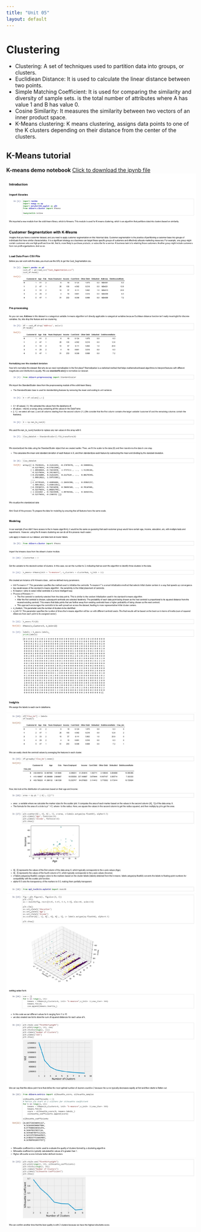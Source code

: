 ```yaml
---
title: "Unit 05"
layout: default
---
```


# Clustering
+ Clustering: A set of techniques used to partition data into groups, or clusters.
+ Euclidiean Distance: It is used to calculate the linear distance between two points.
+ Simple Matching Coefficient: It is used for comparing the similarity and diversity of sample sets. is the total number of attributes where A has value 1 and B has value 0.
+ Cosine Similarity: It measures the similarity between two vectors of an inner product space.
+ K-Means clustering: K means clustering, assigns data points to one of the K clusters depending on their distance from the center of the clusters.
## K-Means tutorial
**K-means demo notebook** [Click to download the ipynb file](./Supplementary_Material/Unit_5-Lecturer_Tutorial_Comment.ipynb)
<img src="./Supplementary_Material/Images/Unit 5-page-0001.jpg">
<img src="./Supplementary_Material/Images/Unit 5-page-0002.jpg">
<img src="./Supplementary_Material/Images/Unit 5-page-0003.jpg">
<img src="./Supplementary_Material/Images/Unit 5-page-0004.jpg">
<img src="./Supplementary_Material/Images/Unit 5-page-0005.jpg">
